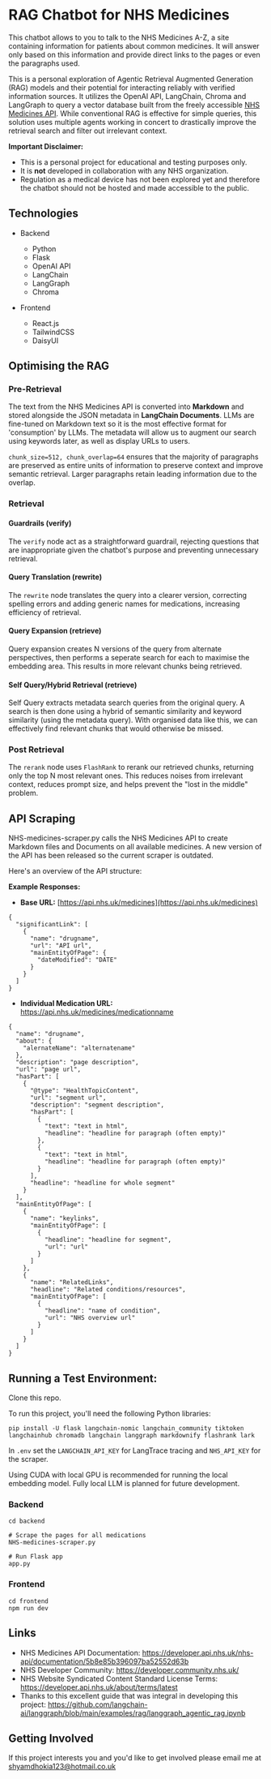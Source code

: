 # RAG Chatbot for NHS Medicines

This chatbot allows to you to talk to the NHS Medicines A-Z, a site containing information for patients about common medicines. It will answer only based on this information and provide direct links to the pages or even the paragraphs used.

This is a personal exploration of Agentic Retrieval Augmented Generation (RAG) models and their potential for interacting reliably with verified information sources. It utilizes the OpenAI API, LangChain, Chroma and LangGraph to query a vector database built from the freely accessible [NHS Medicines API](https://developer.api.nhs.uk/nhs-api/documentation/5b8e85b396097ba52552d63b). While conventional RAG is effective for simple queries, this solution uses multiple agents working in concert to drastically improve the retrieval search and filter out irrelevant context.



**Important Disclaimer:**

* This is a personal project for educational and testing purposes only. 
* It is **not** developed in collaboration with any NHS organization.
* Regulation as a medical device has not been explored yet and therefore the chatbot should not be hosted and made accessible to the public.

## Technologies

* Backend
    * Python
    * Flask
    * OpenAI API
    * LangChain
    * LangGraph
    * Chroma

* Frontend
    * React.js
    * TailwindCSS
    * DaisyUI

## Optimising the RAG

### Pre-Retrieval
The text from the NHS Medicines API is converted into **Markdown** and stored alongside the JSON metadata in **LangChain Documents**. LLMs are fine-tuned on Markdown text so it is the most effective format for 'consumption' by LLMs. The metadata will allow us to augment our search using keywords later, as well as display URLs to users.

`chunk_size=512, chunk_overlap=64` ensures that the majority of paragraphs are preserved as entire units of information to preserve context and improve semantic retrieval. Larger paragraphs retain leading information due to the overlap.

### Retrieval
#### Guardrails (verify)
The `verify` node act as a straightforward guardrail, rejecting questions that are inappropriate given the chatbot's purpose and preventing unnecessary retrieval.

#### Query Translation (rewrite)
The `rewrite` node translates the query into a clearer version, correcting spelling errors and adding
generic names for medications, increasing efficiency of retrieval.

#### Query Expansion (retrieve)
Query expansion creates N versions of the query from alternate perspectives, then performs a seperate search for each to maximise the embedding area. This results in more relevant chunks being retrieved.

#### Self Query/Hybrid Retrieval (retrieve)
Self Query extracts metadata search queries from the original query. A search is then done using a hybrid of semantic similarity and keyword similarity (using the metadata query). With organised data like this, we can effectively find relevant chunks that would otherwise be missed.

### Post Retrieval
The `rerank` node uses `FlashRank` to rerank our retrieved chunks, returning only the top N most relevant ones. This reduces noises from irrelevant context, reduces prompt size, and helps prevent the "lost in the middle" problem.

## API Scraping

NHS-medicines-scraper.py calls the NHS Medicines API to create Markdown files and Documents on all available medicines. A new version of the API has been released so the current scraper is outdated.

Here's an overview of the API structure:

**Example Responses:**

* **Base URL:** [https://api.nhs.uk/medicines](https://api.nhs.uk/medicines)

```
{
  "significantLink": [
    {
      "name": "drugname",
      "url": "API url",
      "mainEntityOfPage": {
        "dateModified": "DATE"
      }
    }
  ]
}
```

* **Individual Medication URL:** https://api.nhs.uk/medicines/medicationname

```
{
  "name": "drugname",
  "about": {
    "alernateName": "alternatename"
  },
  "description": "page description",
  "url": "page url",
  "hasPart": [
    {
      "@type": "HealthTopicContent",
      "url": "segment url",
      "description": "segment description",
      "hasPart": [
        {
          "text": "text in html",
          "headline": "headline for paragraph (often empty)"
        },
        {
          "text": "text in html",
          "headline": "headline for paragraph (often empty)"
        }
      ],
      "headline": "headline for whole segment"
    }
  ],
  "mainEntityOfPage": [
    {
      "name": "keylinks",
      "mainEntityOfPage": [
        {
          "headline": "headline for segment",
          "url": "url"
        }
      ]
    },
    {
      "name": "RelatedLinks",
      "headline": "Related conditions/resources",
      "mainEntityOfPage": [
        {
          "headline": "name of condition",
          "url": "NHS overview url"
        }
      ]
    }
  ]
}
```
## Running a Test Environment:

Clone this repo.

To run this project, you'll need the following Python libraries:

```pip install -U flask langchain-nomic langchain_community tiktoken langchainhub chromadb langchain langgraph markdownify flashrank lark```

In `.env` set the `LANGCHAIN_API_KEY` for LangTrace tracing and `NHS_API_KEY` for the scraper.

Using CUDA with local GPU is recommended for running the local embedding model. Fully local LLM is planned for future development.

### Backend
```
cd backend

# Scrape the pages for all medications
NHS-medicines-scraper.py

# Run Flask app
app.py
```

### Frontend
```
cd frontend
npm run dev
```

## Links
* NHS Medicines API Documentation: https://developer.api.nhs.uk/nhs-api/documentation/5b8e85b396097ba52552d63b
* NHS Developer Community: https://developer.community.nhs.uk/
* NHS Website Syndicated Content Standard License Terms: https://developer.api.nhs.uk/about/terms/latest
* Thanks to this excellent guide that was integral in developing this project: https://github.com/langchain-ai/langgraph/blob/main/examples/rag/langgraph_agentic_rag.ipynb

## Getting Involved
If this project interests you and you'd like to get involved please email me at shyamdhokia123@hotmail.co.uk